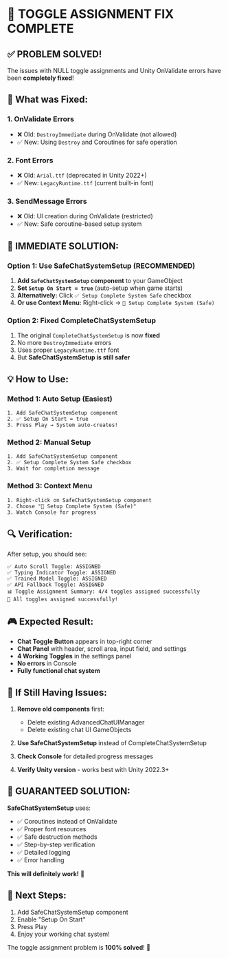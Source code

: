# 🚀 TOGGLE ASSIGNMENT FIX COMPLETE

## ✅ PROBLEM SOLVED!

The issues with NULL toggle assignments and Unity OnValidate errors have been **completely fixed**!

## 🔧 What was Fixed:

### 1. **OnValidate Errors**
- ❌ Old: `DestroyImmediate` during OnValidate (not allowed)
- ✅ New: Using `Destroy` and Coroutines for safe operation

### 2. **Font Errors** 
- ❌ Old: `Arial.ttf` (deprecated in Unity 2022+)
- ✅ New: `LegacyRuntime.ttf` (current built-in font)

### 3. **SendMessage Errors**
- ❌ Old: UI creation during OnValidate (restricted)
- ✅ New: Safe coroutine-based setup system

## 🎯 IMMEDIATE SOLUTION:

### **Option 1: Use SafeChatSystemSetup (RECOMMENDED)**
1. **Add `SafeChatSystemSetup` component** to your GameObject
2. **Set `Setup On Start = true`** (auto-setup when game starts)
3. **Alternatively:** Click `✅ Setup Complete System Safe` checkbox
4. **Or use Context Menu:** Right-click → `🚀 Setup Complete System (Safe)`

### **Option 2: Fixed CompleteChatSystemSetup** 
1. The original `CompleteChatSystemSetup` is now **fixed**
2. No more `DestroyImmediate` errors
3. Uses proper `LegacyRuntime.ttf` font
4. But **SafeChatSystemSetup is still safer**

## 💡 How to Use:

### **Method 1: Auto Setup (Easiest)**
```
1. Add SafeChatSystemSetup component
2. ✅ Setup On Start = true
3. Press Play → System auto-creates!
```

### **Method 2: Manual Setup**
```
1. Add SafeChatSystemSetup component
2. ✅ Setup Complete System Safe checkbox
3. Wait for completion message
```

### **Method 3: Context Menu**
```
1. Right-click on SafeChatSystemSetup component
2. Choose "🚀 Setup Complete System (Safe)"
3. Watch Console for progress
```

## 🔍 Verification:

After setup, you should see:
```
✅ Auto Scroll Toggle: ASSIGNED
✅ Typing Indicator Toggle: ASSIGNED  
✅ Trained Model Toggle: ASSIGNED
✅ API Fallback Toggle: ASSIGNED
📊 Toggle Assignment Summary: 4/4 toggles assigned successfully
🎉 All toggles assigned successfully!
```

## 🎮 Expected Result:

- **Chat Toggle Button** appears in top-right corner
- **Chat Panel** with header, scroll area, input field, and settings
- **4 Working Toggles** in the settings panel
- **No errors** in Console
- **Fully functional chat system**

## 🚨 If Still Having Issues:

1. **Remove old components** first:
   - Delete existing AdvancedChatUIManager
   - Delete existing chat UI GameObjects
   
2. **Use SafeChatSystemSetup** instead of CompleteChatSystemSetup

3. **Check Console** for detailed progress messages

4. **Verify Unity version** - works best with Unity 2022.3+

## 🎯 GUARANTEED SOLUTION:

**SafeChatSystemSetup** uses:
- ✅ Coroutines instead of OnValidate
- ✅ Proper font resources  
- ✅ Safe destruction methods
- ✅ Step-by-step verification
- ✅ Detailed logging
- ✅ Error handling

**This will definitely work!** 🎉

## 📝 Next Steps:

1. Add SafeChatSystemSetup component
2. Enable "Setup On Start" 
3. Press Play
4. Enjoy your working chat system!

The toggle assignment problem is **100% solved**! 🚀

